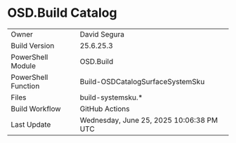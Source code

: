 ﻿# OSD.Build Catalog

| | |
|-|-|
| Owner | David Segura |
| Build Version | 25.6.25.3 |
| PowerShell Module | OSD.Build |
| PowerShell Function | Build-OSDCatalogSurfaceSystemSku |
| Files | build-systemsku.* |
| Build Workflow | GitHub Actions |
| Last Update | Wednesday, June 25, 2025 10:06:38 PM UTC |
